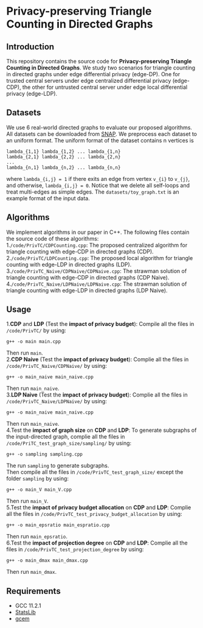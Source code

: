 # Privacy-preserving Triangle Counting in Directed Graphs
## Introduction
This repository contains the source code for **Privacy-preserving Triangle Counting in Directed Graphs**. 
We study two scenarios for triangle counting in directed graphs under edge differential privacy (edge-DP). One for trusted central servers under edge centralized differential privacy (edge-CDP), the other for untrusted central server under edge local differential privacy (edge-LDP).
## Datasets
We use 6 real-world directed graphs to evaluate our proposed algorithms. All datasets can be downloaded from [SNAP](https://snap.stanford.edu/data/). We preprocess each dataset to an uniform format. The uniform format of the dataset contains n vertices is
```
lambda_{1,1} lambda_{1,2} ... lambda_{1,n}
lambda_{2,1} lambda_{2,2} ... lambda_{2,n}
...
lambda_{n,1} lambda_{n,2} ... lambda_{n,n}
```
where `lambda_{i,j} = 1` if there exits an edge from vertex `v_{i}` to `v_{j}`, and otherwise, `lambda_{i,j} = 0`.
Notice that we delete all self-loops and treat multi-edges as simple edges. The `datasets/toy_graph.txt` is an example format of the input data.
## Algorithms
We implement algorithms in our paper in C++. The following files contain the source code of these algorithms:   
1.`/code/PrivTC/CDPCounting.cpp`: The proposed centralized algorithm for triangle counting with edge-CDP in directed graphs (CDP).   
2.`/code/PrivTC/LDPCounting.cpp`: The proposed local algorithm for triangle counting with edge-LDP in directed graphs (LDP).   
3.`/code/PrivTC_Naive/CDPNaive/CDPNaive.cpp`: The strawman solution of triangle counting with edge-CDP in directed graphs (CDP Naive).   
4.`/code/PrivTC_Naive/LDPNaive/LDPNaive.cpp`: The strawman solution of triangle counting with edge-LDP in directed graphs (LDP Naive).
## Usage
1.**CDP** and **LDP** (Test the **impact of privacy budget**): Compile all the files in `/code/PrivTC/` by using:
```
g++ -o main main.cpp
```
Then run `main`.   
2.**CDP Naive** (Test the **impact of privacy budget**): Complie all the files in `/code/PrivTC_Naive/CDPNaive/` by using:
```
g++ -o main_naive main_naive.cpp
```
Then run `main_naive`.   
3.**LDP Naive** (Test the **impact of privacy budget**): Complie all the files in `/code/PrivTC_Naive/LDPNaive/` by using:
```
g++ -o main_naive main_naive.cpp
```
Then run `main_naive`.       
4.Test the **impact of graph size** on **CDP** and **LDP**: To generate subgraphs of the input-directed graph, complie all the files in `/code/PriTC_test_graph_size/sampling/` by using:
```
g++ -o sampling sampling.cpp
```
The run `sampling` to generate subgraphs.      
Then compile all the files in `/code/PrivTC_test_graph_size/` except the folder `sampling` by using:
```
g++ -o main_V main_V.cpp
```
Then run `main_V`.   
5.Test the **impact of privacy budget allocation** on **CDP** and **LDP**: Complie all the files in `/code/PrivTC_test_privacy_budget_allocation` by using:
```
g++ -o main_epsratio main_espratio.cpp
```
Then run `main_epsratio`.   
6.Test the **impact of projection degree** on **CDP** and **LDP**: Complie all the files in `/code/PrivTC_test_projection_degree` by using:
```
g++ -o main_dmax main_dmax.cpp
```
Then run `main_dmax`.   
## Requirements
- GCC 11.2.1
- [StatsLib](https://www.kthohr.com/statslib.html)
- [gcem](https://www.kthohr.com/gcem.html)
